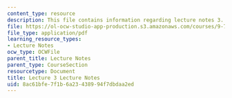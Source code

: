 ```yaml
---
content_type: resource
description: This file contains information regarding lecture notes 3.
file: https://ol-ocw-studio-app-production.s3.amazonaws.com/courses/9-70-social-psychology-spring-2013/8ac61bfe7f1b6a23438994f7dbdaa2ed_MIT9_70S13_Lect3.pdf
file_type: application/pdf
learning_resource_types:
- Lecture Notes
ocw_type: OCWFile
parent_title: Lecture Notes
parent_type: CourseSection
resourcetype: Document
title: Lecture 3 Lecture Notes
uid: 8ac61bfe-7f1b-6a23-4389-94f7dbdaa2ed
---
```

